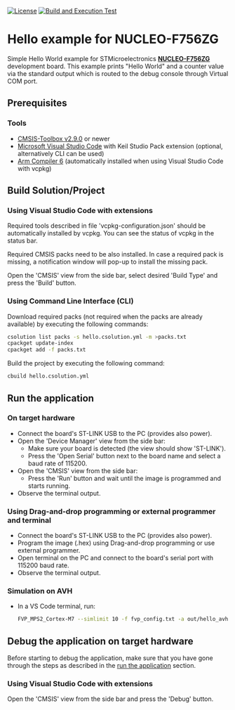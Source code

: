 [![License](https://img.shields.io/github/license/Arm-Examples/Hello_NUCLEO-F756ZG?label)](https://github.com/Arm-Examples/Hello_NUCLEO-F756ZG/blob/main/LICENSE)
[![Build and Execution Test](https://img.shields.io/github/actions/workflow/status/Arm-Examples/Hello_NUCLEO-F756ZG/build.yml?logo=arm&logoColor=0091bd&label=Build%20and%20Execution%20Test)](https://github.com/Arm-Examples/Hello_NUCLEO-F756ZG/tree/main/.github/workflows/build.yml)

# Hello example for NUCLEO-F756ZG

Simple Hello World example for STMicroelectronics [**NUCLEO-F756ZG**](https://www.st.com/en/evaluation-tools/nucleo-F756ZG.html) development board.
This example prints "Hello World" and a counter value via the standard output which is routed to the debug console through Virtual COM port.

## Prerequisites

### Tools

- [CMSIS-Toolbox v2.9.0](https://github.com/Open-CMSIS-Pack/cmsis-toolbox/releases) or newer
- [Microsoft Visual Studio Code](https://code.visualstudio.com/download) with Keil Studio Pack extension (optional, alternatively CLI can be used)
- [Arm Compiler 6](https://developer.arm.com/Tools%20and%20Software/Arm%20Compiler%20for%20Embedded) (automatically installed when using Visual Studio Code with vcpkg)

## Build Solution/Project

### Using Visual Studio Code with extensions

Required tools described in file 'vcpkg-configuration.json' should be automatically installed by vcpkg. You can see the status of vcpkg in the status bar.

Required CMSIS packs need to be also installed. In case a required pack is missing, a notification window will pop-up to install the missing pack.

Open the 'CMSIS' view from the side bar, select desired 'Build Type' and press the 'Build' button.

### Using Command Line Interface (CLI)

Download required packs (not required when the packs are already available) by executing the following commands:

```sh
csolution list packs -s hello.csolution.yml -m >packs.txt
cpackget update-index
cpackget add -f packs.txt
```

Build the project by executing the following command:

```sh
cbuild hello.csolution.yml
```
 
## Run the application

### On target hardware

- Connect the board's ST-LINK USB to the PC (provides also power).
- Open the 'Device Manager' view from the side bar:
  - Make sure your board is detected (the view should show 'ST-LINK').
  - Press the 'Open Serial' button next to the board name and select a baud rate of 115200.
- Open the 'CMSIS' view from the side bar:
  - Press the 'Run' button and wait until the image is programmed and starts running.
- Observe the terminal output.

### Using Drag-and-drop programming or external programmer and terminal

- Connect the board's ST-LINK USB to the PC (provides also power).
- Program the image (.hex) using Drag-and-drop programming or use external programmer.
- Open terminal on the PC and connect to the board's serial port with 115200 baud rate.
- Observe the terminal output.

### Simulation on AVH

- In a VS Code terminal, run:

  ```sh
  FVP_MPS2_Cortex-M7 --simlimit 10 -f fvp_config.txt -a out/hello_avh/avh/Debug/hello_avh.axf
  ```

## Debug the application on target hardware

Before starting to debug the application, make sure that you have gone through the steps as described in the
[run the application](#run-the-application) section.

### Using Visual Studio Code with extensions

Open the 'CMSIS' view from the side bar and press the 'Debug' button.
 

